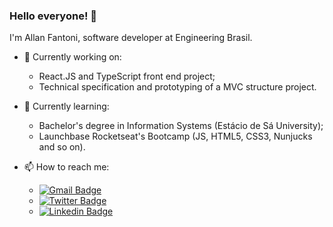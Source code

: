 ### Hello everyone! 👋

I'm Allan Fantoni, software developer at Engineering Brasil.

- 🔭 Currently working on:
  * React.JS and TypeScript front end project;
  * Technical specification and prototyping of a MVC structure project.
  
- 🌱 Currently learning:
  * Bachelor's degree in Information Systems (Estácio de Sá University);
  * Launchbase Rocketseat's Bootcamp (JS, HTML5, CSS3, Nunjucks and so on).
  
- 📫 How to reach me: 
  * [![Gmail Badge](https://img.shields.io/badge/-allan.fantoni@gmail.com-c14438?style=flat-square&logo=Gmail&logoColor=white&link=mailto:allan.fantoni@gmail.com)](mailto:allan.fantoni@gmail.com)
  * [![Twitter Badge](https://img.shields.io/badge/-@allan_fantoni-04BF58?style=flat-square&logo=Twitter&logoColor=white&link=https://twitter.com/allan_fantoni)](https://twitter.com/allan_fantoni)
  * [![Linkedin Badge](https://img.shields.io/badge/-Allan%20Fantoni-blue?style=flat-square&logo=Linkedin&logoColor=white&link=https://www.linkedin.com/in/allanfantoni/)](https://www.linkedin.com/in/allanfantoni/)

